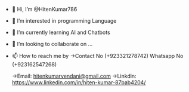 - 👋 Hi, I’m @HitenKumar786
- 👀 I’m interested in programming Language
- 🌱 I’m currently learning AI and Chatbots
- 💞️ I’m looking to collaborate on ...
- 📫 How to reach me by 
     ->Contact No  (+923321278742)
       Whatsapp No (+923162547268)
                
     ->Email: hitenkumarvendani@gmail.com
     ->Linkdin: https://www.linkedin.com/in/hiten-kumar-87bab4204/
     
     
     
      

<!---
HitenKumar786/HitenKumar786 is a ✨ special ✨ repository because its `README.md` (this file) appears on your GitHub profile.
You can click the Preview link to take a look at your changes.
--->
